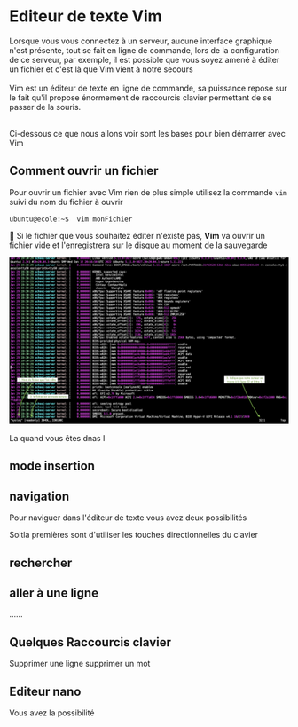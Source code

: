 # Editeur de texte Vim

Lorsque vous vous connectez à un serveur, aucune interface graphique n'est présente, tout se fait en ligne de commande, lors de la configuration de ce serveur, par exemple, il est possible que vous soyez amené à éditer un fichier et c'est là que Vim vient à notre secours
<br>
<br>
Vim est un éditeur de texte en ligne de commande, sa puissance repose sur le fait qu'il propose énormement de raccourcis clavier permettant de se passer de la souris.
<br>
<br>

Ci-dessous ce que nous allons voir sont les bases pour bien démarrer avec Vim

## Comment ouvrir un fichier

Pour ouvrir un fichier avec Vim rien de plus simple utilisez la commande `vim` suivi du nom du fichier à ouvrir 

```shell
ubuntu@ecole:~$  vim monFichier
```

:information_desk_person: Si le fichier que vous souhaitez éditer n'existe pas, **Vim** va ouvrir un fichier vide et l'enregistrera sur le disque au moment de la sauvegarde








![Edit File](images/vim_1.png)

La quand vous êtes dnas l


## mode insertion



## navigation

Pour naviguer dans l'éditeur de texte vous avez deux possibilités

Soitla premières sont d'utiliser les touches directionnelles du clavier




## rechercher


## aller à une ligne

……



## Quelques Raccourcis clavier

Supprimer une ligne
supprimer un mot













## Editeur nano

Vous avez la possibilité 
